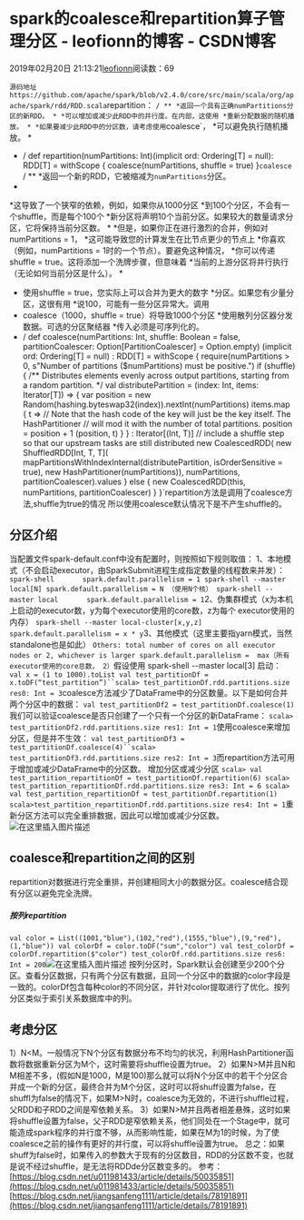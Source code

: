 
# spark的coalesce和repartition算子管理分区 - leofionn的博客 - CSDN博客


2019年02月20日 21:13:21[leofionn](https://me.csdn.net/qq_36142114)阅读数：69


`源码地址https://github.com/apache/spark/blob/v2.4.0/core/src/main/scala/org/apache/spark/rdd/RDD.scala`repartition：
`/ **
   *返回一个具有正确numPartitions分区的新RDD。
   *
   *可以增加或减少此RDD中的并行度。在内部，这使用
   *重新分配数据的随机播放。
   *
   *如果要减少此RDD中的分区数，请考虑使用`coalesce`，
   *可以避免执行随机播放。
   *
   * /
 def repartition(numPartitions: Int)(implicit ord: Ordering[T] = null): RDD[T] = withScope {
    coalesce(numPartitions, shuffle = true)
  }`coalesce
`/ **
   *返回一个新的RDD，它被缩减为`numPartitions`分区。
   *
   *这导致了一个狭窄的依赖，例如，如果你从1000分区
   *到100个分区，不会有一个shuffle，而是每个100个
   *新分区将声明10个当前分区。如果较大的数量请求分区，它将保持当前分区数。
   *
   *但是，如果你正在进行激烈的合并，例如对numPartitions = 1，
   *这可能导致您的计算发生在比节点更少的节点上
   *你喜欢（例如，numPartitions = 1时的一个节点）。要避免这种情况，
   *你可以传递shuffle = true。这将添加一个洗牌步骤，但意味着
   *当前的上游分区将并行执行（无论如何当前分区是什么）。
   *
   * 使用shuffle = true，您实际上可以合并为更大的数字
   *分区。如果您有少量分区，这很有用
   *说100，可能有一些分区异常大。调用
   * coalesce（1000，shuffle = true）将导致1000个分区
   *使用散列分区器分发数据。可选的分区聚结器
   *传入必须是可序列化的。
   * /
 def coalesce(numPartitions: Int, shuffle: Boolean = false,
               partitionCoalescer: Option[PartitionCoalescer] = Option.empty)
              (implicit ord: Ordering[T] = null)
      : RDD[T] = withScope {
    require(numPartitions > 0, s"Number of partitions ($numPartitions) must be positive.")
    if (shuffle) {
      /** Distributes elements evenly across output partitions, starting from a random partition. */
      val distributePartition = (index: Int, items: Iterator[T]) => {
        var position = new Random(hashing.byteswap32(index)).nextInt(numPartitions)
        items.map { t =>
          // Note that the hash code of the key will just be the key itself. The HashPartitioner
          // will mod it with the number of total partitions.
          position = position + 1
          (position, t)
        }
      } : Iterator[(Int, T)]
      // include a shuffle step so that our upstream tasks are still distributed
      new CoalescedRDD(
        new ShuffledRDD[Int, T, T](
          mapPartitionsWithIndexInternal(distributePartition, isOrderSensitive = true),
          new HashPartitioner(numPartitions)),
        numPartitions,
        partitionCoalescer).values
    } else {
      new CoalescedRDD(this, numPartitions, partitionCoalescer)
    }
  }`repartition方法是调用了coalesce方法,shuffle为true的情况
所以使用coalesce默认情况下是不产生shuffle的。
## 分区介绍
当配置文件spark-default.conf中没有配置时，则按照如下规则取值：
1、本地模式（不会启动executor，由SparkSubmit进程生成指定数量的线程数来并发）：
`spark-shell       spark.default.parallelism = 1
spark-shell --master local[N] spark.default.parallelism = N （使用N个核）
spark-shell --master local       spark.default.parallelism = 1`2、伪集群模式（x为本机上启动的executor数，y为每个executor使用的core数，z为每个 executor使用的内存）
`spark-shell --master local-cluster[x,y,z] spark.default.parallelism = x * y`3、其他模式（这里主要指yarn模式，当然standalone也是如此）
`Others: total number of cores on all executor nodes or 2, whichever is larger
spark.default.parallelism =  max（所有executor使用的core总数， 2）`假设使用 spark-shell --master local[3] 启动：
`val x = (1 to 1000).toList
val test_partitionDf = x.toDF(“test_partition”)``scala> test_partitionDf.rdd.partitions.size 
res0: Int = 3`coalesce方法减少了DataFrame中的分区数量。以下是如何合并两个分区中的数据：
`val test_partitionDf2 = test_partitionDf.coalesce(1)`我们可以验证coalesce是否只创建了一个只有一个分区的新DataFrame：
`scala> test_partitionDf2.rdd.partitions.size
res1: Int = 1`使用coalesce来增加分区，但是并不生效：
`val test_partitionDf3 = test_partitionDf.coalesce(4)``scala> test_partitionDf3.rdd.partitions.size
res2: Int = 3`而repartition方法可用于增加或减少DataFrame中的分区数。
增加分区或减少分区
`scala> val test_partition_repartitionDf = test_partitionDf.repartition(6)
scala> test_partition_repartitionDf.rdd.partitions.size
res3: Int = 6
scala> val test_partition_repartitionDf = test_partitionDf.repartition(1)
scala>test_partition_repartitionDf.rdd.partitions.size
res4: Int = 1`重新分区方法可以完全重排数据，因此可以增加或减少分区数。
![在这里插入图片描述](https://img-blog.csdnimg.cn/20190220210643373.jpg?x-oss-process=image/watermark,type_ZmFuZ3poZW5naGVpdGk,shadow_10,text_aHR0cHM6Ly9ibG9nLmNzZG4ubmV0L3FxXzM2MTQyMTE0,size_16,color_FFFFFF,t_70)
## coalesce和repartition之间的区别
repartition对数据进行完全重排，并创建相同大小的数据分区。coalesce结合现有分区以避免完全洗牌。
##### 按列repartition
`val color = List((1001,"blue"),(102,"red"),(1555,"blue"),(9,"red"),(1,"blue"))
val colorDf = color.toDF("sum","color")
val test_colorDf = colorDf.repartition($"color")
test_colorDf.rdd.partitions.size
res6: Int = 200`![在这里插入图片描述](https://img-blog.csdnimg.cn/20190220210802628.jpg)
按列分区时，Spark默认会创建至少200个分区。查看分区数据，只有两个分区有数据，且同一个分区中的数据的color字段是一致的。colorDf包含每种color的不同分区，并针对color提取进行了优化。按列分区类似于索引关系数据库中的列。
[
](https://img-blog.csdnimg.cn/20190220210802628.jpg)
## 考虑分区
[
](https://img-blog.csdnimg.cn/20190220210802628.jpg)1）N<M。一般情况下N个分区有数据分布不均匀的状况，利用HashPartitioner函数将数据重新分区为M个，这时需要将shuffle设置为true。
[
](https://img-blog.csdnimg.cn/20190220210802628.jpg)2）如果N>M并且N和M相差不多，(假如N是1000，M是100)那么就可以将N个分区中的若干个分区合并成一个新的分区，最终合并为M个分区，这时可以将shuff设置为false，在shuffl为false的情况下，如果M>N时，coalesce为无效的，不进行shuffle过程，父RDD和子RDD之间是窄依赖关系。
[
](https://img-blog.csdnimg.cn/20190220210802628.jpg)3）如果N>M并且两者相差悬殊，这时如果将shuffle设置为false，父子RDD是窄依赖关系，他们同处在一个Stage中，就可能造成spark程序的并行度不够，从而影响性能，如果在M为1的时候，为了使coalesce之前的操作有更好的并行度，可以将shuffle设置为true。
[
](https://img-blog.csdnimg.cn/20190220210802628.jpg)总之：如果shuff为false时，如果传入的参数大于现有的分区数目，RDD的分区数不变，也就是说不经过shuffle，是无法将RDDde分区数变多的。
[
](https://img-blog.csdnimg.cn/20190220210802628.jpg)参考：[https://blog.csdn.net/u011981433/article/details/50035851](https://blog.csdn.net/u011981433/article/details/50035851)
[https://blog.csdn.net/jiangsanfeng1111/article/details/78191891](https://blog.csdn.net/jiangsanfeng1111/article/details/78191891)
[
						](https://img-blog.csdnimg.cn/20190220210802628.jpg)
[
	](https://img-blog.csdnimg.cn/20190220210802628.jpg)
